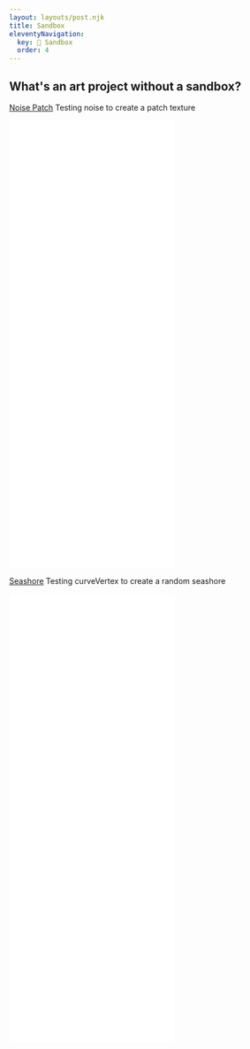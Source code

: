 ```yaml
---
layout: layouts/post.njk
title: Sandbox
eleventyNavigation:
  key: 🔧 Sandbox
  order: 4
---
```


## What's an art project without a sandbox?

[Noise Patch](./noise-patch/index.html) Testing noise to create a patch texture

<iframe src="./noise-patch/index.html" height="810px"  frameborder="0"></iframe>

[Seashore](./seashore/index.html) Testing curveVertex to create a random seashore

<iframe src="./seashore/index.html" height="810px"  frameborder="0"></iframe>
